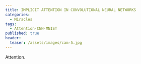 ```yaml
---
title: IMPLICIT ATTENTION IN CONVOLUTIONAL NEURAL NETWORKS
categories:
  - Miracles
tags:
  - Attention-CNN-MNIST
published: true
header:
  teaser: /assets/images/cam-5.jpg
---
```


Attention.
